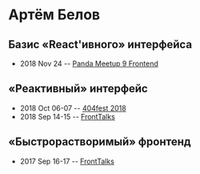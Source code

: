 # Артём Белов

## Базис «React&#39;ивного» интерфейса
- 2018 Nov 24 -- [Panda Meetup 9 Frontend](https://www.youtube.com/watch?v=gbmjVxb3qqo)    
## «Реактивный» интерфейс
- 2018 Oct 06-07 -- [404fest 2018](https://www.youtube.com/watch?v=z5sfHHr-EiY)    
- 2018 Sep 14-15 -- [FrontTalks](https://events.yandex.ru/lib/talks/6241/)    
## «Быстрорастворимый» фронтенд
- 2017 Sep 16-17 -- [FrontTalks](https://events.yandex.ru/lib/talks/4866/)    
